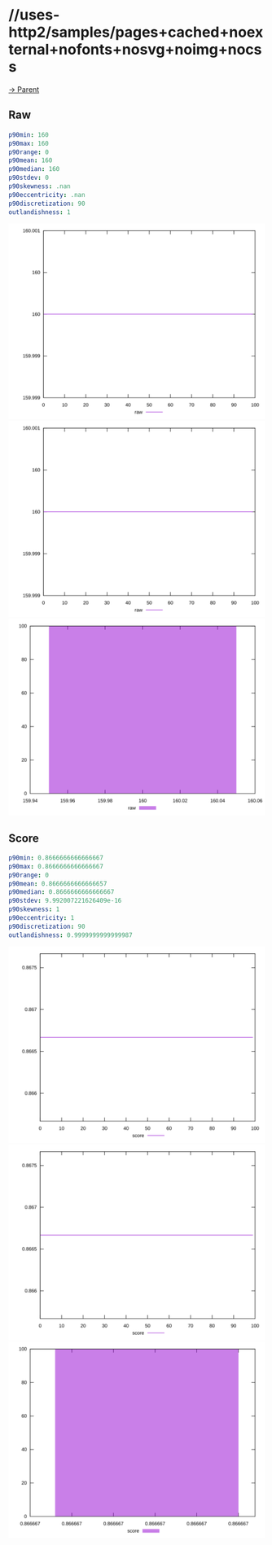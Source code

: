 
# //uses-http2/samples/pages+cached+noexternal+nofonts+nosvg+noimg+nocss

[→ Parent](../..)


## Raw


```yaml
p90min: 160
p90max: 160
p90range: 0
p90mean: 160
p90median: 160
p90stdev: 0
p90skewness: .nan
p90eccentricity: .nan
p90discretization: 90
outlandishness: 1

```

![PLOT: raw-values](./raw/values.svg)![PLOT: raw-sorted](./raw/sorted.svg)![PLOT: raw-histogram](./raw/histogram.svg)
## Score


```yaml
p90min: 0.8666666666666667
p90max: 0.8666666666666667
p90range: 0
p90mean: 0.8666666666666657
p90median: 0.8666666666666667
p90stdev: 9.992007221626409e-16
p90skewness: 1
p90eccentricity: 1
p90discretization: 90
outlandishness: 0.9999999999999987

```

![PLOT: score-values](./score/values.svg)![PLOT: score-sorted](./score/sorted.svg)![PLOT: score-histogram](./score/histogram.svg)